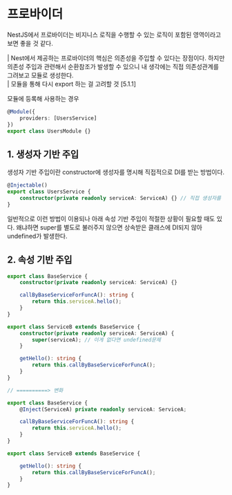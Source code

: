 # 프로바이더

NestJS에서 프로바이더는 비지니스 로직을 수행할 수 있는 로직이 포함된 영역이라고 보면 좋을 것 같다.

| Nest에서 제공하는 프로바이더의 핵심은 의존성을 주입할 수 있다는 장점이다. 하지만 의존성 주입과 관련해서 순환참조가 발생할 수 있으니 내 생각에는 직접 의존성관계를 그려보고 모듈로 생성한다. <br/>
| 모듈을 통해 다시 export 하는 걸 고려할 것 [5.1.1]

모듈에 등록해 사용하는 경우

```ts
@Module({
    providers: [UsersService]
})
export class UsersModule {}
```

## 1. 생성자 기반 주입

생성자 기반 주입이란 constructor에 생성자를 명시해 직접적으로 DI를 받는 방법이다.

```ts
@Injectable()
export class UsersService {
    constructor(private readonly serviceA: ServiceA) {} // 직접 생성자를 명시
}
```

일반적으로 이런 방법이 이용되나 아래 속성 기반 주입이 적절한 상황이 필요할 때도 있다. 왜냐하면 super를 별도로 불러주지 않으면 상속받은 클래스에 DI되지 않아 undefined가 발생한다.

## 2. 속성 기반 주입

```ts
export class BaseService {
    constructor(private readonly serviceA: ServiceA) {}

    callByBaseServiceForFuncA(): string {
        return this.serviceA.hello();
    }
}

export class ServiceB extends BaseService {
    constructor(private readonly serviceA: ServiceA) {
        super(serviceA); // 이게 없다면 undefined문제
    }

    getHello(): string {
        return this.callByBaseServiceForFuncA();
    }
}

// ==========> 변화

export class BaseService {
    @Inject(ServiceA) private readonly serviceA: ServiceA;

    callByBaseServiceForFuncA(): string {
        return this.serviceA.hello();
    }
}

export class ServiceB extends BaseService {

    getHello(): string {
        return this.callByBaseServiceForFuncA();
    }
}
```